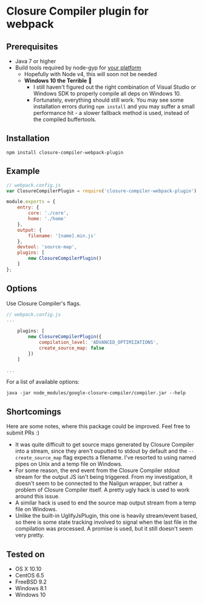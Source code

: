 # Closure Compiler plugin for webpack

## Prerequisites

- Java 7 or higher
- Build tools required by node-gyp for [your platform](https://github.com/nodejs/node-gyp#installation)
	- Hopefully with Node v4, this will soon not be needed
	- **Windows 10 the Terrible** :speak_no_evil:
		- I still haven't figured out the right combination of Visual Studio or Windows SDK to properly compile all deps on Windows 10.
		- Fortunately, everything should still work. You may see some installation errors during ```npm install``` and you may suffer a small performance hit - a slower fallback method is used, instead of the compiled buffertools.

## Installation

```
npm install closure-compiler-webpack-plugin
```

## Example

```javascript
// webpack.config.js
var ClosureCompilerPlugin = require('closure-compiler-webpack-plugin');

module.exports = {
	entry: {
		core: './core',
		home: './home'
	},
	output: {
		filename: '[name].min.js'
	},
	devtool: 'source-map',
	plugins: [
		new ClosureCompilerPlugin()
	]
};
```

## Options

Use Closure Compiler's flags.

```javascript
// webpack.config.js
...

	plugins: [
		new ClosureCompilerPlugin({
			compilation_level: 'ADVANCED_OPTIMIZATIONS',
			create_source_map: false
		})
	]

...
```

For a list of available options:

```
java -jar node_modules/google-closure-compiler/compiler.jar --help
```

## Shortcomings

Here are some notes, where this package could be improved. Feel free to submit PRs :)

- It was quite difficult to get source maps generated by Closure Compiler into a stream, since they aren't ouputted to stdout by default and the ```--create_source_map``` flag expects a filename. I've resorted to using named pipes on Unix and a temp file on Windows.
- For some reason, the end event from the Closure Compiler stdout stream for the output JS isn't being triggered. From my investigation, it doesn't seem to be connected to the Nailgun wrapper, but rather a problem of Closure Compiler itself. A pretty ugly hack is used to work around this issue.
- A similar hack is used to end the source map output stream from a temp file on Windows.
- Unlike the built-in UglifyJsPlugin, this one is heavily stream/event based, so there is some state tracking involved to signal when the last file in the compilation was processed. A promise is used, but it still doesn't seem very pretty.

## Tested on

- OS X 10.10
- CentOS 6.5
- FreeBSD 9.2
- Windows 8.1
- Windows 10